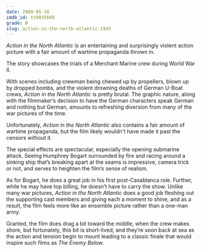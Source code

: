 ```yaml
---
date: 2008-05-16
imdb_id: tt0035608
grade: B
slug: action-in-the-north-atlantic-1943
---
```


_Action in the North Atlantic_ is an entertaining and surprisingly violent action picture with a fair amount of wartime propaganda thrown in.

The story showcases the trials of a Merchant Marine crew during World War II.

With scenes including crewman being chewed up by propellers, blown up by dropped bombs, and the violent drowning deaths of German U-Boat crews, _Action in the North Atlantic_ is pretty brutal. The graphic nature, along with the filmmaker’s decision to have the German characters speak German and nothing but German, amounts to refreshing diversion from many of the war pictures of the time.

Unfortunately, _Action in the North Atlantic_ also contains a fair amount of wartime propaganda, but the film likely wouldn't have made it past the censors without it.

The special effects are spectacular, especially the opening submarine attack. Seeing Humphrey Bogart surrounded by fire and racing around a sinking ship that’s breaking apart at the seams is impressive, camera trick or not, and serves to heighten the film’s sense of realism.

As for Bogart, he does a great job in his first post-Casablanca role. Further, while he may have top billing, he doesn’t have to carry the show. Unlike many war pictures, _Action in the North Atlantic_ does a good job fleshing out the supporting cast members and giving each a moment to shine, and as a result, the film feels more like an ensemble picture rather than a one-man army.

Granted, the film does drag a bit toward the middle, when the crew makes shore, but fortunately, this bit is short-lived, and they’re soon back at sea as the action and tension begin to mount leading to a classic finale that would inspire such films as <span data-imdb-id="tt0050356">_The Enemy Below_</span>.
